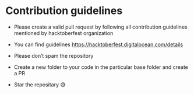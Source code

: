# Contribution guidelines

* Please create a valid pull request by following all contribution guidelines mentioned by hacktoberfest organization

* You can find guidelines https://hacktoberfest.digitalocean.com/details

* Please don’t spam the repository 

* Create a new folder to your code in the particular base folder and create a PR

* Star the repositary :sweat_smile:
